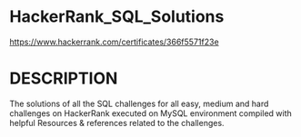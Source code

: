# HackerRank_SQL_Solutions
https://www.hackerrank.com/certificates/366f5571f23e


# DESCRIPTION
The solutions of all the SQL challenges for all easy, medium and hard challenges on HackerRank executed on MySQL environment compiled with helpful Resources & references related to the challenges.
